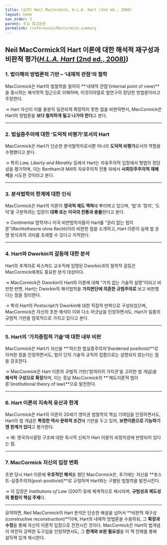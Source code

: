 ```yaml
---
title: (요약) Neil MacCormick, H.L.A. Hart (2nd ed., 2008)
layout: home
nav_order: 3
parent: 주요 참고문헌
permalink: /references/MacCormick-summary
---
```


## Neil MacCormick의 Hart 이론에 대한 **해석적 재구성과 비판적 평가**([*H.L.A. Hart* (2nd ed., 2008)](https://snu-primo.hosted.exlibrisgroup.com/permalink/f/1l6eo7m/82SNU_INST21481038040002591))

### 1. **법이해의 방법론적 기반 – ‘내재적 관점’의 철학**

MacCormick은 Hart의 법철학을 철저히 **‘내재적 관점’(internal point of view)**을 중시하는 해석학적 접근으로 이해하며, 이것이야말로 법연구의 정당한 방법론이라고 주장한다.

→ Hart 자신이 이를 충분히 일관되게 확장하지 못한 점을 비판하면서, MacCormick은 Hart의 방법론을 **보다 철저하게 밀고 나가야 한다**고 본다.

---

### 2. **법실증주의에 대한 ‘도덕적 비평가’로서의 Hart**

MacCormick은 Hart가 단순한 분석철학자로서뿐 아니라 **도덕적 비평가**로서의 역할을 수행했다고 본다.

→ 특히 *Law, Liberty and Morality* 등에서 Hart는 자유주의적 입장에서 형법의 정당성을 평가하며, 이는 Bentham과 Mill의 자유주의적 전통 위에서 **사회민주주의적 재해석**을 시도한 것이라고 본다.

---

### 3. **분석법학의 한계에 대한 인식**

MacCormick은 Hart의 이론이 **영국적 제도 맥락**에 뿌리박고 있으며, ‘법’과 ‘정치’, ‘도덕’을 구분하려는 입장이 **대륙 또는 미국의 전통과 충돌**한다고 본다.

→ Continental 법학자나 미국 비판법학자들이 Hart를 “권리 없는 법이론”(Rechtstheorie ohne Recht)이라 비판한 점을 소개하고, Hart 이론이 실제 법 운영 방식과의 괴리를 초래할 수 있다고 지적한다.

---

### 4. **Hart와 Dworkin의 갈등에 대한 분석**

Hart의 후계자로 옥스퍼드 교수직에 임명된 Dworkin과의 철학적 갈등은 MacCormick에게도 중요한 분석 대상이다.

→ MacCormick은 Dworkin이 Hart의 이론에 대해 “가치 없는 기술적 설명”이라고 비판한 반면, Hart는 Dworkin의 해석법학을 **가치판단에 의존한 규범주의로** 보고 비판했다는 점을 정리한다.

→ 특히 Hart의 *Postscript*가 Dworkin에 대한 직접적 반박으로 구성되었으며, MacCormick은 자신의 초판 해석이 이와 다소 어긋남을 인정하면서도, Hart가 일종의 규범적 기반을 암묵적으로 가지고 있다고 본다.

---

### 5. **Hart의 ‘가치중립적 기술’에 대한 내부 비판**

MacCormick은 Hart가 자신을 **‘하드한 법실증주의자’(hardened positivist)**로 자처한 점을 인정하면서도, 법이 단지 기술적 규칙의 집합으로는 설명되지 않는다는 점을 강조한다.

→ MacCormick은 Hart 이론의 규범적 기반(‘참여자의 가치관’을 고려한 법 개념)을 **해석적 구성으로 확장**하며, 이는 훗날 MacCormick의 **‘제도이론적 법이론’(institutional theory of law)**으로 발전한다.

---

### 6. **Hart 이론의 지속적 유산과 한계**

MacCormick은 Hart의 이론이 20세기 영미권 법철학의 핵심 기여임을 인정하면서도, Hart의 법 개념은 **특정한 역사·문화적 조건**에 기반을 두고 있어, **보편이론으로 기능하기엔 한계가 있다**고 평가한다.

→ 예: 영국의사결정 구조에 대한 묵시적 신뢰가 Hart 이론의 비정치성에 반영되어 있다는 점.

---

### 7. **MacCormick 자신의 입장 변화**

초판 당시 Hart 이론에 **우호적인 해석**을 했던 MacCormick은, 후기에는 자신을 **포스트-실증주의자(post-positivist)**로 규정하며 Hart와는 구별된 법철학을 발전시킨다.

→ 이 입장은 *Institutions of Law* (2007) 등에 체계적으로 제시되며, **규범성과 제도성의 통합이 핵심 주제**다.

---

요약하면, Neil MacCormick의 Hart 분석은 단순한 해설을 넘어서 **비판적 재구성(constructive reconstruction)**이며, Hart의 내재적 방법론을 수용하되, 그 **확장과 수정**을 통해 자신의 이론적 입장으로 진전시킨 것이다. MacCormick은 Hart의 법개념이 여전히 강력한 도구임을 인정하면서도, 그 **한계와 보완 필요성**을 이 책 전체를 통해 설득력 있게 제시한다.
